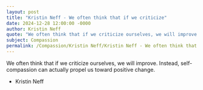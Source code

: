 ```yaml
---
layout: post
title: "Kristin Neff - We often think that if we criticize"
date: 2024-12-28 12:00:00 -0000
author: Kristin Neff
quote: "We often think that if we criticize ourselves, we will improve. Instead, self-compassion can actually propel us toward positive change."
subject: Compassion
permalink: /Compassion/Kristin Neff/Kristin Neff - We often think that if we criticize
---
```


We often think that if we criticize ourselves, we will improve. Instead, self-compassion can actually propel us toward positive change.

- Kristin Neff
